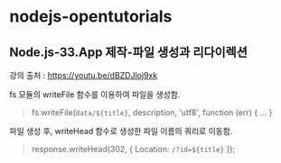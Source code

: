 # nodejs-opentutorials

## Node.js-33.App 제작-파일 생성과 리다이렉션
강의 출처 : https://youtu.be/dBZDJloj9xk

fs 모듈의 writeFile 함수를 이용하여 파일을 생성함.
> fs.writeFile(`data/${title}`, description, 'utf8', function (err) { ... }

파일 생성 후, writeHead 함수로 생성한 파일 이름의 쿼리로 이동함.
> response.writeHead(302, { Location: `/?id=${title}` });

